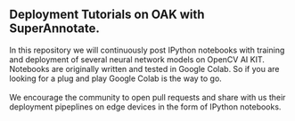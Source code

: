 ## Deployment Tutorials on OAK with SuperAnnotate.

In this repository we will continuously post IPython notebooks with training and deployment of several neural network models on OpenCV AI KIT. Notebooks are originally written and tested in Google Colab. So if you are looking for a plug and play Google Colab is the way to go.
<br />
<br />
We encourage the community to open pull requests and share with us their deployment pipeplines on edge devices in the form of IPython notebooks.
